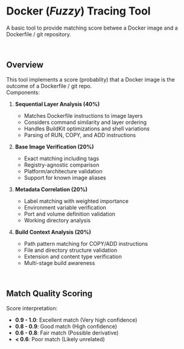 # Docker (*Fuzzy*) Tracing Tool

A basic tool to provide matching score betwee a Docker image and a Dockerfile / git repository.

<br>

## Overview

This tool implements a score (probablity) that a Docker image is the outcome of a Dockerfile / git repo.  
Components:

1. **Sequential Layer Analysis (40%)**
   - Matches Dockerfile instructions to image layers
   - Considers command similarity and layer ordering
   - Handles BuildKit optimizations and shell variations
   - Parsing of RUN, COPY, and ADD instructions

2. **Base Image Verification (20%)**
   - Exact matching including tags
   - Registry-agnostic comparison
   - Platform/architecture validation
   - Support for known image aliases

3. **Metadata Correlation (20%)**
   - Label matching with weighted importance
   - Environment variable verification
   - Port and volume definition validation
   - Working directory analysis

4. **Build Context Analysis (20%)**
   - Path pattern matching for COPY/ADD instructions
   - File and directory structure validation
   - Extension and content type verification
   - Multi-stage build awareness

<br>

## Match Quality Scoring

Score interpretation:

- **0.9 - 1.0**: Excellent match (Very high confidence)
- **0.8 - 0.9**: Good match (High confidence)
- **0.6 - 0.8**: Fair match (Possible derivative)
- **< 0.6**: Poor match (Likely unrelated)

<br>
